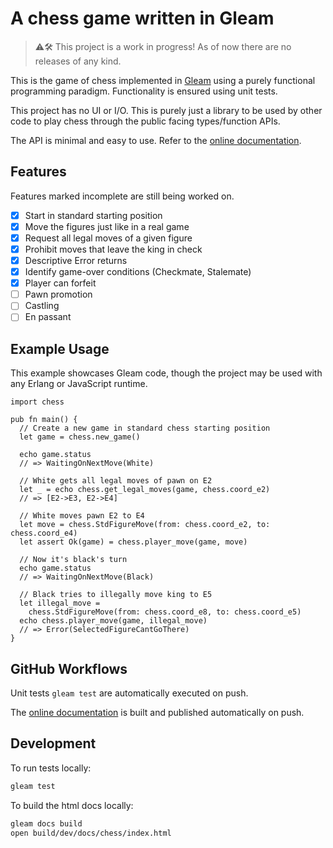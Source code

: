# A chess game written in Gleam

> ⚠️🛠️ This project is a work in progress! As of now there are no releases of any kind.

This is the game of chess implemented in [Gleam](https://gleam.run/) using a purely functional programming paradigm. Functionality is ensured using unit tests.

This project has no UI or I/O. This is purely just a library to be used by other code to play chess through the public facing types/function APIs.

The API is minimal and easy to use. Refer to the [online documentation](https://olze.github.io/Functional-Chess/).

## Features

Features marked incomplete are still being worked on.

- [x] Start in standard starting position
- [x] Move the figures just like in a real game
- [x] Request all legal moves of a given figure
- [x] Prohibit moves that leave the king in check
- [x] Descriptive Error returns
- [x] Identify game-over conditions (Checkmate, Stalemate)
- [x] Player can forfeit
- [ ] Pawn promotion
- [ ] Castling
- [ ] En passant

## Example Usage

This example showcases Gleam code, though the project may be used with any Erlang or JavaScript runtime.

```gleam
import chess

pub fn main() {
  // Create a new game in standard chess starting position
  let game = chess.new_game()

  echo game.status
  // => WaitingOnNextMove(White)

  // White gets all legal moves of pawn on E2
  let _ = echo chess.get_legal_moves(game, chess.coord_e2)
  // => [E2->E3, E2->E4]

  // White moves pawn E2 to E4
  let move = chess.StdFigureMove(from: chess.coord_e2, to: chess.coord_e4)
  let assert Ok(game) = chess.player_move(game, move)

  // Now it's black's turn
  echo game.status
  // => WaitingOnNextMove(Black)

  // Black tries to illegally move king to E5
  let illegal_move =
    chess.StdFigureMove(from: chess.coord_e8, to: chess.coord_e5)
  echo chess.player_move(game, illegal_move)
  // => Error(SelectedFigureCantGoThere)
}
```

## GitHub Workflows

Unit tests `gleam test` are automatically executed on push.

The [online documentation](https://olze.github.io/Functional-Chess/) is built and published automatically on push.

## Development

To run tests locally:

```sh
gleam test
```

To build the html docs locally:

```sh
gleam docs build
open build/dev/docs/chess/index.html
```